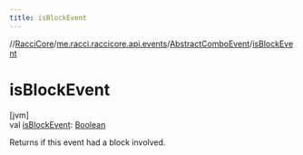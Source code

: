 ```yaml
---
title: isBlockEvent
---
```

//[RacciCore](../../../index.html)/[me.racci.raccicore.api.events](../index.html)/[AbstractComboEvent](index.html)/[isBlockEvent](is-block-event.html)



# isBlockEvent



[jvm]\
val [isBlockEvent](is-block-event.html): [Boolean](https://kotlinlang.org/api/latest/jvm/stdlib/kotlin/-boolean/index.html)



Returns if this event had a block involved.




